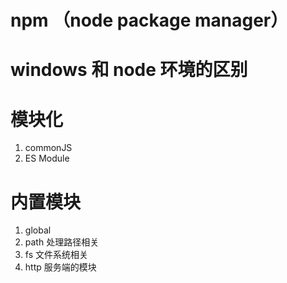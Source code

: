# npm （node package manager）

# windows 和 node 环境的区别

# 模块化
1. commonJS 
2. ES Module

# 内置模块
1. global
2. path  处理路径相关
3. fs 文件系统相关
4. http  服务端的模块
